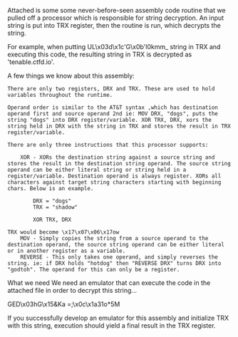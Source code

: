 

Attached is some some never-before-seen assembly code routine that we pulled off a processor which is responsible for string decryption. An input string is put into TRX register, then the routine is run, which decrypts the string.

For example, when putting UL\x03d\x1c'G\x0b'l0kmm_ string in TRX and executing this code, the resulting string in TRX is decrypted as 'tenable.ctfd.io'.

A few things we know about this assembly:

    There are only two registers, DRX and TRX. These are used to hold variables throughout the runtime.

    Operand order is similar to the AT&T syntax ,which has destination operand first and source operand 2nd ie: MOV DRX, "dogs", puts the string "dogs" into DRX register/variable. XOR TRX, DRX, xors the string held in DRX with the string in TRX and stores the result in TRX register/variable.

    There are only three instructions that this processor supports:

        XOR - XORs the destination string against a source string and stores the result in the destination string operand. The source string operand can be either literal string or string held in a register/variable. Destination operand is always register. XORs all characters against target string characters starting with beginning chars. Below is an example.

          	DRX = "dogs"
          	TRX = "shadow"
          	
          	XOR TRX, DRX

    TRX would become \x17\x07\x06\x17ow
        MOV - Simply copies the string from a source operand to the destination operand, the source string operand can be either literal or in another register as a variable.
        REVERSE - This only takes one operand, and simply reverses the string. ie: if DRX holds "hotdog" then "REVERSE DRX" turns DRX into "godtoh". The operand for this can only be a register.

What we need We need an emulator that can execute the code in the attached file in order to decrypt this string...

GED\x03hG\x15&Ka =;\x0c\x1a31o*5M

If you successfully develop an emulator for this assembly and initialize TRX with this string, execution should yield a final result in the TRX register.

